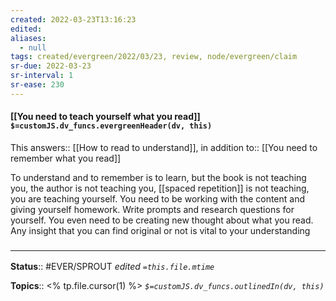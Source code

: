 ```yaml
---
created: 2022-03-23T13:16:23 
edited: 
aliases:
  - null
tags: created/evergreen/2022/03/23, review, node/evergreen/claim
sr-due: 2022-03-23
sr-interval: 1
sr-ease: 230
---
```


#### [[You need to teach yourself what you read]] `$=customJS.dv_funcs.evergreenHeader(dv, this)`

This
answers:: [[How to read to understand]],
in addition to:: [[You need to remember what you read]]

To understand and to remember is to learn, but the book is not teaching you, the author is not teaching you, [[spaced repetition]] is not teaching, you are teaching yourself. You need to be working with the content and giving yourself homework. Write prompts and research questions for yourself. You even need to be creating new thought about what you read. Any insight that you can find original or not is vital to your understanding

### <hr class="footnote"/>

**Status**:: #EVER/SPROUT
*edited `=this.file.mtime`*

**Topics**:: <% tp.file.cursor(1) %>
*`$=customJS.dv_funcs.outlinedIn(dv, this)`*
